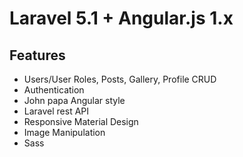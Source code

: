 # Laravel 5.1 + Angular.js 1.x



## Features

- Users/User Roles, Posts, Gallery, Profile  CRUD
- Authentication
- John papa Angular style
- Laravel rest API
- Responsive Material Design
- Image Manipulation
- Sass

